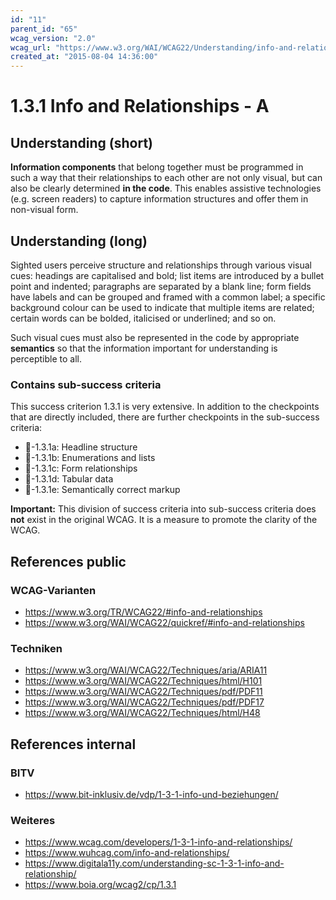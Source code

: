 ```yaml
---
id: "11"
parent_id: "65"
wcag_version: "2.0"
wcag_url: "https://www.w3.org/WAI/WCAG22/Understanding/info-and-relationships.html"
created_at: "2015-08-04 14:36:00"
---
```


# 1.3.1 Info and Relationships - A

## Understanding (short)

**Information components** that belong together must be programmed in such a way that their relationships to each other are not only visual, but can also be clearly determined **in the code**. This enables assistive technologies (e.g. screen readers) to capture information structures and offer them in non-visual form.

## Understanding (long)

Sighted users perceive structure and relationships through various visual cues: headings are capitalised and bold; list items are introduced by a bullet point and indented; paragraphs are separated by a blank line; form fields have labels and can be grouped and framed with a common label; a specific background colour can be used to indicate that multiple items are related; certain words can be bolded, italicised or underlined; and so on.

Such visual cues must also be represented in the code by appropriate **semantics** so that the information important for understanding is perceptible to all.

### Contains sub-success criteria

This success criterion 1.3.1 is very extensive. In addition to the checkpoints that are directly included, there are further checkpoints in the sub-success criteria:

- 📜-1.3.1a: Headline structure
- 📜-1.3.1b: Enumerations and lists
- 📜-1.3.1c: Form relationships
- 📜-1.3.1d: Tabular data
- 📜-1.3.1e: Semantically correct markup

**Important:** This division of success criteria into sub-success criteria does **not** exist in the original WCAG. It is a measure to promote the clarity of the WCAG.

## References public

### WCAG-Varianten
- <https://www.w3.org/TR/WCAG22/#info-and-relationships>
- <https://www.w3.org/WAI/WCAG22/quickref/#info-and-relationships>

### Techniken
- <https://www.w3.org/WAI/WCAG22/Techniques/aria/ARIA11>
- <https://www.w3.org/WAI/WCAG22/Techniques/html/H101>
- <https://www.w3.org/WAI/WCAG22/Techniques/pdf/PDF11>
- <https://www.w3.org/WAI/WCAG22/Techniques/pdf/PDF17>
- <https://www.w3.org/WAI/WCAG22/Techniques/html/H48>

## References internal

### BITV
- <https://www.bit-inklusiv.de/vdp/1-3-1-info-und-beziehungen/>

### Weiteres
- <https://www.wcag.com/developers/1-3-1-info-and-relationships/>
- <https://www.wuhcag.com/info-and-relationships/>
- <https://www.digitala11y.com/understanding-sc-1-3-1-info-and-relationship/>
- <https://www.boia.org/wcag2/cp/1.3.1>